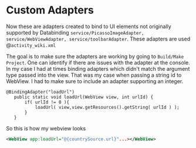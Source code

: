 # Custom Adapters

Now these are adapters created to bind to UI elements not originally supported by Databinding
 `service/PicassoImageAdapter, service/WebViewAdapter, service/toolbarAdapter`.
 These adapters are used @`activity_wiki.xml`

 The goal is to make sure the adapters are working by going to `Build/Make Project`.
 One can identify if there are issues with the adapter at the console.
 In my case I had at times binding adapters which didn't match the argument type passed into the view.
 That was my case when passing a string id to WebView. I had to make sure to include an adapter supporting an integer.

 ```
@BindingAdapter("loadUrl")
    public static void loadUrl(WebView view, int urlId) {
        if( urlId != 0 ){
            loadUrl( view,view.getResources().getString( urlId ) );
        }
    }
```

So this is how my webview looks
```xml
<WebView app:loadUrl="@{countrySource.url}"...></WebView>
```